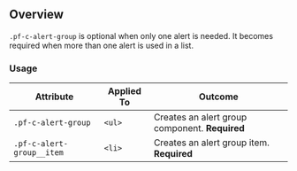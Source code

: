 ## Overview 

`.pf-c-alert-group` is optional when only one alert is needed. It becomes required when more than one alert is used in a list.

### Usage

| Attribute | Applied To | Outcome |
| -- | -- | -- |
| `.pf-c-alert-group` | `<ul>` | Creates an alert group component. **Required** |
| `.pf-c-alert-group__item` | `<li>` | Creates an alert group item. **Required** |
